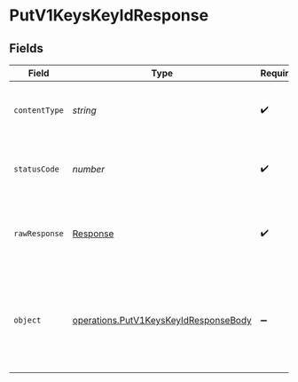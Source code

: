 # PutV1KeysKeyIdResponse


## Fields

| Field                                                                                          | Type                                                                                           | Required                                                                                       | Description                                                                                    |
| ---------------------------------------------------------------------------------------------- | ---------------------------------------------------------------------------------------------- | ---------------------------------------------------------------------------------------------- | ---------------------------------------------------------------------------------------------- |
| `contentType`                                                                                  | *string*                                                                                       | :heavy_check_mark:                                                                             | HTTP response content type for this operation                                                  |
| `statusCode`                                                                                   | *number*                                                                                       | :heavy_check_mark:                                                                             | HTTP response status code for this operation                                                   |
| `rawResponse`                                                                                  | [Response](https://developer.mozilla.org/en-US/docs/Web/API/Response)                          | :heavy_check_mark:                                                                             | Raw HTTP response; suitable for custom response parsing                                        |
| `object`                                                                                       | [operations.PutV1KeysKeyIdResponseBody](../../models/operations/putv1keyskeyidresponsebody.md) | :heavy_minus_sign:                                                                             | The key was successfully updated, it may take up to 30s for this to take effect in all regions |